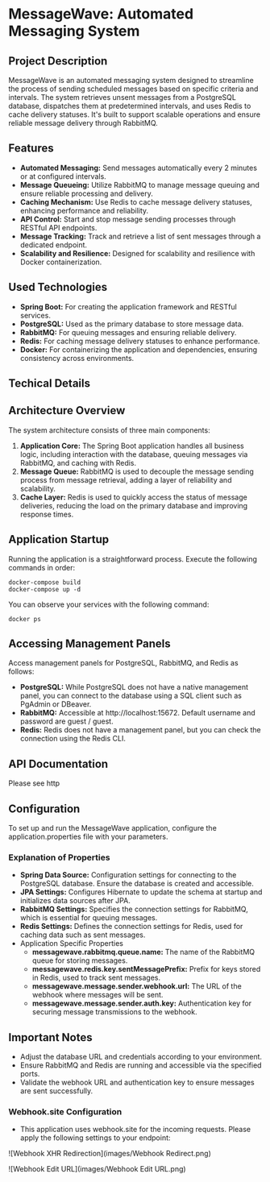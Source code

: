 # MessageWave: Automated Messaging System

## Project Description
MessageWave is an automated messaging system designed to streamline the process of 
sending scheduled messages based on specific criteria and intervals. 
The system retrieves unsent messages from a PostgreSQL database, dispatches 
them at predetermined intervals, and uses Redis to cache delivery statuses. 
It's built to support scalable operations and ensure reliable message delivery 
through RabbitMQ.

## Features
- **Automated Messaging:** Send messages automatically every 2 minutes or at configured intervals.
- **Message Queueing:** Utilize RabbitMQ to manage message queuing and ensure reliable processing and delivery.
- **Caching Mechanism:** Use Redis to cache message delivery statuses, enhancing performance and reliability.
- **API Control:** Start and stop message sending processes through RESTful API endpoints.
- **Message Tracking:** Track and retrieve a list of sent messages through a dedicated endpoint.
- **Scalability and Resilience:** Designed for scalability and resilience with Docker containerization.

## Used Technologies
- **Spring Boot:** For creating the application framework and RESTful services.
- **PostgreSQL:** Used as the primary database to store message data.
- **RabbitMQ:** For queuing messages and ensuring reliable delivery.
- **Redis:** For caching message delivery statuses to enhance performance.
- **Docker:** For containerizing the application and dependencies, ensuring consistency across environments.

## Techical Details




## Architecture Overview
The system architecture consists of three main components:
1. **Application Core:** The Spring Boot application handles all business logic, including interaction with the database, queuing messages via RabbitMQ, and caching with Redis.
2. **Message Queue:** RabbitMQ is used to decouple the message sending process from message retrieval, adding a layer of reliability and scalability.
3. **Cache Layer:** Redis is used to quickly access the status of message deliveries, reducing the load on the primary database and improving response times.

## Application Startup
Running the application is a straightforward process. Execute the following commands in order:
```
docker-compose build
docker-compose up -d
```
You can observe your services with the following command:
```
docker ps
```

## Accessing Management Panels
Access management panels for PostgreSQL, RabbitMQ, and Redis as follows:
- **PostgreSQL:** While PostgreSQL does not have a native management panel, you can connect to the database using a SQL client such as PgAdmin or DBeaver.
- **RabbitMQ:** Accessible at http://localhost:15672. Default username and password are guest / guest.
- **Redis:** Redis does not have a management panel, but you can check the connection using the Redis CLI.

## API Documentation
Please see http


## Configuration
To set up and run the MessageWave application, configure the application.properties file with your parameters.
### Explanation of Properties
- **Spring Data Source:** Configuration settings for connecting to the PostgreSQL database. Ensure the database is created and accessible.
- **JPA Settings:** Configures Hibernate to update the schema at startup and initializes data sources after JPA.
- **RabbitMQ Settings:** Specifies the connection settings for RabbitMQ, which is essential for queuing messages.
- **Redis Settings:** Defines the connection settings for Redis, used for caching data such as sent messages.
- Application Specific Properties
  - **messagewave.rabbitmq.queue.name:** The name of the RabbitMQ queue for storing messages.
  - **messagewave.redis.key.sentMessagePrefix:** Prefix for keys stored in Redis, used to track sent messages.
  - **messagewave.message.sender.webhook.url:** The URL of the webhook where messages will be sent.
  - **messagewave.message.sender.auth.key:** Authentication key for securing message transmissions to the webhook.
## Important Notes
- Adjust the database URL and credentials according to your environment.
- Ensure RabbitMQ and Redis are running and accessible via the specified ports.
- Validate the webhook URL and authentication key to ensure messages are sent successfully.

### Webhook.site Configuration
- This application uses webhook.site for the incoming requests. Please apply the following settings to your endpoint:

![Webhook XHR Redirection](images/Webhook Redirect.png)

![Webhook Edit URL](images/Webhook Edit URL.png)